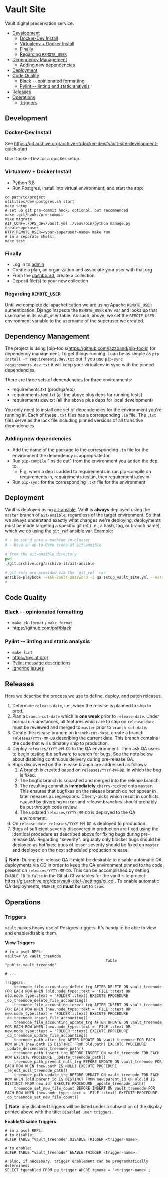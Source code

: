 # Vault Site

Vault digital preservation service.

<!-- note: Table of contents below is autogenerated by markdown-toc -->

<!-- toc -->

- [Development](#development)
  * [Docker-Dev Install](#docker-dev-install)
  * [Virtualenv + Docker Install](#virtualenv--docker-install)
  * [Finally](#finally)
  * [Regarding `REMOTE_USER`](#regarding-remote_user)
- [Dependency Management](#dependency-management)
  * [Adding new dependencies](#adding-new-dependencies)
- [Deployment](#deployment)
- [Code Quality](#code-quality)
  * [Black -- opinionated formatting](#black----opinionated-formatting)
  * [Pylint -- linting and static analysis](#pylint----linting-and-static-analysis)
- [Releases](#releases)
- [Operations](#operations)
  * [Triggers](#triggers)

<!-- tocstop -->

## Development

### Docker-Dev Install

See https://git.archive.org/archive-it/docker-dev#vault-site-development-quick-start

Use Docker-Dev for a quicker setup.

### Virtualenv + Docker Install
- Python 3.8
- Run Postgres, install into virtual environment, and start the app:
```
cd path/to/project
utilities/dev-postgres.sh start
make setup
# set up git pre-commit hook; optional, but recommended
make .git/hooks/pre-commit
make migrate
AIT_CONF=./DPS_dev/vault.yml ./venv/bin/python manage.py createsuperuser
HTTP_REMOTE_USER=<your-superuser-name> make run
# in a separate shell:
make test
```

### Finally
- Log in to [admin](http://localhost:8000/admin/)
- Create a plan, an organization and associate your user with that org
- From the [dashboard](http://localhost:8000/dashboard), create a collection
- Deposit file(s) to your new collection

### Regarding `REMOTE_USER`
Until we complete de-apachefication we are using Apache `REMOTE_USER`
authentication. Django inspects the `REMOTE_USER` env var and looks up that
username in its vault_user table. As such, above, we set the `REMOTE_USER`
environment variable to the username of the superuser we created.

## Dependency Management
The project is using [pip-tools(https://github.com/jazzband/pip-tools) for
dependency management. To get things running it can be as simple as `pip
install -r requirements.dev.txt` but if you use `pip-sync requirements.dev.txt`
it will keep your virtualenv in sync with the pinned dependencies.

There are three sets of dependencies for three environments:
- requirements.txt (prod/qa/etc)
- requirements.test.txt (all the above plus deps for running tests)
- requirements.dev.txt (all the above plus deps for local development)

You only need to install one set of dependencies for the environment you're
running in. Each of these `.txt` files has a corresponding `.in` file. The
`.txt` files serve as the lock file including pinned versions of all transitive
dependencies.

### Adding new dependencies

- Add the name of the package to the corresponding `.in` file for the
  environment the dependency is appropriate for.
- Run `pip-compile` "inside out" from the environment you added the dep to.
  - E.g. when a dep is added to requirements.in run pip-compile on
    requirements.in, requirements.test.in, then requirements.dev.in
- Run `pip-sync` for the corresponding `.txt` file for the environment

## Deployment
Vault is deployed using
[ait-ansible](https://git.archive.org/archive-it/ait-ansible). Vault is
**always** deployed using the `master` branch of `ait-ansible`, regardless of the
target environment. So that we always understand exactly what changes we're
deploying, deployments must be made targeting a specific git ref (i.e., a hash,
tag, or branch name), which we do using the `git_ref` ansible var. Example:

```sh
# - be ssh'd onto a machine in-cluster
# - have an up-to-date clone of ait-ansible

# from the ait-ansible directory
pwd
./git.archive.org/archive-it/ait-ansible

# git refs are provided via the `git_ref` var
ansible-playbook --ask-vault-password -i qa setup_vault_site.yml --extra-vars git_ref=eec824149cc850e094dd92921e4af0f8f13ee380
# ...
```

## Code Quality
### Black -- opinionated formatting
* `make ck-format` / `make format`
* https://github.com/psf/black

### Pylint -- linting and static analysis
* `make lint`
* https://pylint.org/
* [Pylint message descriptions](https://pycodequ.al/docs/pylint-messages.html)
* [Ignoring issues](https://pycodequ.al/docs/ignore-issues.html)

## Releases
Here we describe the process we use to define, deploy, and patch releases.

1. Determine `release-date`, i.e., when the release is planned to ship to prod.
2. Plan a `branch-cut-date` which is **one week** prior to `release-date`.
   Under normal circumstances, all features which are to ship on `release-date`
   must be reviewed and merged to `master` prior to `branch-cut-date`.
3. Create the release branch: on `branch-cut-date`, create a branch
   `releases/YYYY-MM-DD` describing the current date. This branch contains the
   code that will ultimately ship to production.
4. Deploy `releases/YYYY-MM-DD` to the QA environment. Then ask QA users to begin
   testing the software to search for bugs. See the note below about disabling
   continuous delivery during pre-release QA.
5. Bugs discovered on the release branch are addressed as follows:
   1. A branch is created based on `releases/YYYY-MM-DD`, in which the bug is
      fixed.
   2. The bugfix branch is squashed and merged into the release branch.
   3. The resulting commit is **immediately** `cherry-pick`ed onto `master`.
      This ensures that bugfixes on the release branch do not appear in later
      releases as regressions. Cherry-picks which result in conflicts caused by
      diverging `master` and release branches should probably be put through
      code review.
   4. The updated `releases/YYYY-MM-DD` is deployed to the QA environment.
6. On `release-date`, `releases/YYYY-MM-DD` is deployed to production.
7. Bugs of sufficient severity discovered in production are fixed using the
   identical procedure as described above for fixing bugs during pre-release
   QA. Regarding "severity": arguably only blocker bugs should be deployed as
   hotfixes; bugs of lesser severity should be fixed on `master` and deployed
   on the next scheduled production release.

:notebook_with_decorative_cover: **Note**: During pre-release QA it might be
desirable to disable automatic QA deployments via CD in order to keep the QA
environment pinned to the code present on `releases/YYYY-MM-DD`. This can be
accomplished by setting `ENABLE_CD` to `false` in the Gitlab CI variables for
the vault-site project: https://git.archive.org/dps/vault-site/-/settings/ci_cd
. To enable automatic QA deployments, `ENABLE_CD` **must** be set to `true`.

## Operations

### Triggers
`vault` makes heavy use of Postgres triggers. It's handy to be able to view and
enable/disable them.

**View Triggers**

```
# in a psql REPL:
vault=# \d vault_treenode
                                             Table "public.vault_treenode"

# ...

Triggers:
    treenode_file_accounting_delete_trg AFTER DELETE ON vault_treenode FOR EACH ROW WHEN (old.node_type::text = 'FILE'::text OR old.node_type::text = 'FOLDER'::text) EXECUTE PROCEDURE _do_treenode_delete_file_accounting()
    treenode_file_accounting_insert_trg AFTER INSERT ON vault_treenode FOR EACH ROW WHEN (new.node_type::text = 'FILE'::text OR new.node_type::text = 'FOLDER'::text) EXECUTE PROCEDURE _do_treenode_insert_file_accounting()
    treenode_file_accounting_update_trg AFTER UPDATE ON vault_treenode FOR EACH ROW WHEN (new.node_type::text = 'FILE'::text OR new.node_type::text = 'FOLDER'::text) EXECUTE PROCEDURE _do_treenode_update_file_accounting()
    treenode_path_after_trg AFTER UPDATE ON vault_treenode FOR EACH ROW WHEN (new.path IS DISTINCT FROM old.path) EXECUTE PROCEDURE _update_descendants_treenode_path()
    treenode_path_insert_trg BEFORE INSERT ON vault_treenode FOR EACH ROW EXECUTE PROCEDURE _update_treenode_path()
    treenode_path_prevent_null_trg BEFORE UPDATE ON vault_treenode FOR EACH ROW WHEN (new.path IS NULL) EXECUTE PROCEDURE _reject_null_treenode_path()
    treenode_path_update_trg BEFORE UPDATE ON vault_treenode FOR EACH ROW WHEN (old.parent_id IS DISTINCT FROM new.parent_id OR old.id IS DISTINCT FROM new.id) EXECUTE PROCEDURE _update_treenode_path()
    treenode_set_new_file_count BEFORE INSERT ON vault_treenode FOR EACH ROW WHEN (new.node_type::text = 'FILE'::text) EXECUTE PROCEDURE _do_treenode_set_new_file_count()
```
:notebook_with_decorative_cover: **Note**: any disabled triggers will be listed
under a subsection of the display printed above with the title: `Disabled user
triggers`.

**Enable/Disable Triggers**

```
# in a psql REPL:
# to disable:
ALTER TABLE "vault_treenode" DISABLE TRIGGER <trigger-name>;

# to enable:
ALTER TABLE "vault_treenode" ENABLE TRIGGER <trigger-name>;

# also, if necessary, trigger enablement can be programmatically determined:
SELECT tgenabled FROM pg_trigger WHERE tgname = '<trigger-name>';
```
